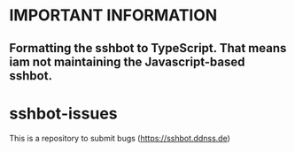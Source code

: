 # IMPORTANT INFORMATION
## Formatting the sshbot to TypeScript. That means iam not maintaining the Javascript-based sshbot.

# sshbot-issues
This is a repository to submit bugs (https://sshbot.ddnss.de)


